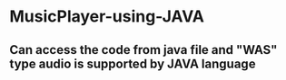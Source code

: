 # MusicPlayer-using-JAVA



## Can access the code from java file and "WAS" type audio is supported by JAVA language
